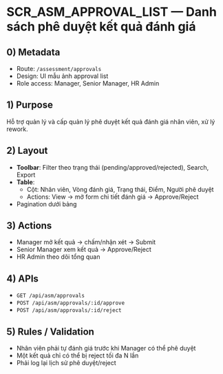 # SCR_ASM_APPROVAL_LIST — Danh sách phê duyệt kết quả đánh giá

## 0) Metadata
- Route: `/assessment/approvals`
- Design: UI mẫu ảnh approval list
- Role access: Manager, Senior Manager, HR Admin

## 1) Purpose
Hỗ trợ quản lý và cấp quản lý phê duyệt kết quả đánh giá nhân viên, xử lý rework.

## 2) Layout
- **Toolbar**: Filter theo trạng thái (pending/approved/rejected), Search, Export
- **Table**:
  - Cột: Nhân viên, Vòng đánh giá, Trạng thái, Điểm, Người phê duyệt
  - Actions: View → mở form chi tiết đánh giá → Approve/Reject
- Pagination dưới bảng

## 3) Actions
- Manager mở kết quả → chấm/nhận xét → Submit
- Senior Manager xem kết quả → Approve/Reject
- HR Admin theo dõi tổng quan

## 4) APIs
- `GET /api/asm/approvals`
- `POST /api/asm/approvals/:id/approve`
- `POST /api/asm/approvals/:id/reject`

## 5) Rules / Validation
- Nhân viên phải tự đánh giá trước khi Manager có thể phê duyệt
- Một kết quả chỉ có thể bị reject tối đa N lần
- Phải log lại lịch sử phê duyệt/reject
